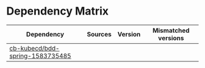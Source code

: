 # Dependency Matrix

Dependency | Sources | Version | Mismatched versions
---------- | ------- | ------- | -------------------
[cb-kubecd/bdd-spring-1583735485](https://github.com/cb-kubecd/bdd-spring-1583735485.git) |  | []() | 
